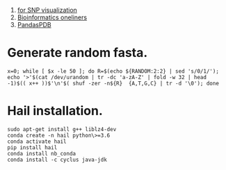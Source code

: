 1. [for SNP visualization](http://www.vls3d.com/index.php/links/bioinformatics/mutations)
2. [Bioinformatics oneliners](https://github.com/stephenturner/oneliners)
3. [PandasPDB](https://rasbt.github.io/biopandas/tutorials/Working_with_PDB_Structures_in_DataFrames/)
# Generate random fasta.
```
x=0; while [ $x -le 50 ]; do R=$(echo ${RANDOM:2:2} | sed 's/0/1/'); echo '>'$(cat /dev/urandom | tr -dc 'a-zA-Z' | fold -w 32 | head -1)$(( x++ ))$'\n'$( shuf -zer -n${R}  {A,T,G,C} | tr -d '\0'); done
```
# Hail installation.
```
sudo apt-get install g++ liblz4-dev  
conda create -n hail python\>=3.6  
conda activate hail  
pip install hail  
conda install nb_conda  
conda install -c cyclus java-jdk  
```
